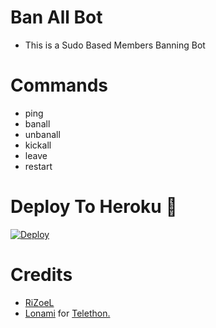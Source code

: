 # Ban All Bot

- This is a Sudo Based Members Banning Bot 
 
# Commands
- ping
- banall
- unbanall
- kickall
- leave 
- restart

# Deploy To Heroku 🚀
[![Deploy](https://www.herokucdn.com/deploy/button.svg)](https://heroku.com/deploy?template=https://github.com/AMANTYA1/BanAllBot)

# Credits
* [RiZoeL](https://github.com/MrRizoel)
* [Lonami](https://github.com/LonamiWebs/) for [Telethon.](https://github.com/LonamiWebs/Telethon)

